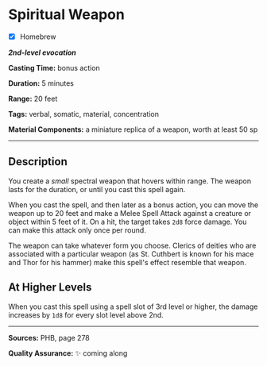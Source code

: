 # Spiritual Weapon

- [x] Homebrew

***2nd-level evocation***

**Casting Time:** bonus action

**Duration:** 5 minutes

**Range:** 20 feet

**Tags:** verbal, somatic, material, concentration

**Material Components:** a miniature replica of a weapon, worth at least 50 sp

---

## Description
You create a *small* spectral weapon that hovers within range.
The weapon lasts for the duration, or until you cast this spell again.

When you cast the spell, and then later as a bonus action, you can move the weapon up to 20 feet and make a Melee Spell Attack against a creature or object within 5 feet of it.
On a hit, the target takes `2d8` force damage.
You can make this attack only once per round.

The weapon can take whatever form you choose.
Clerics of deities who are associated with a particular weapon (as St. Cuthbert is known for his mace and Thor for his hammer) make this spell's effect resemble that weapon.

## At Higher Levels
When you cast this spell using a spell slot of 3rd level or higher, the damage increases by `1d8` for every slot level above 2nd.

---

**Sources:** PHB, page 278

**Quality Assurance:** :sparkles: coming along
